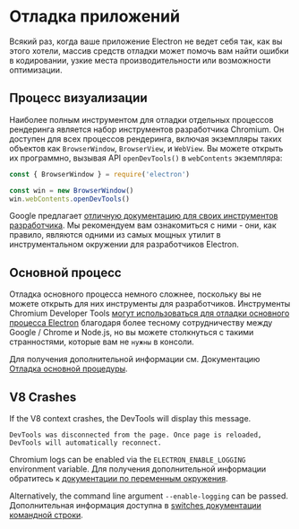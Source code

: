 # Отладка приложений

Всякий раз, когда ваше приложение Electron не ведет себя так, как вы этого хотели, массив средств отладки может помочь вам найти ошибки в кодировании, узкие места производительности или возможности оптимизации.

## Процесс визуализации

Наиболее полным инструментом для отладки отдельных процессов рендеринга является набор инструментов разработчика Chromium. Он доступен для всех процессов рендеринга, включая экземпляры таких объектов как `BrowserWindow`, `BrowserView`, и `WebView`. Вы можете открыть их программно, вызывая API `openDevTools()` в `webContents` экземпляра:

```javascript
const { BrowserWindow } = require('electron')

const win = new BrowserWindow()
win.webContents.openDevTools()
```

Google предлагает [отличную документацию для своих инструментов разработчика][devtools]. Мы рекомендуем вам ознакомиться с ними - они, как правило, являются одними из самых мощных утилит в инструментальном окружении для разработчиков Electron.

## Основной процесс

Отладка основного процесса немного сложнее, поскольку вы не можете открыть для них инструменты для разработчиков. Инструменты Chromium Developer Tools [могут использоваться для отладки основного процесса Electron][node-inspect] благодаря более тесному сотрудничеству между Google / Chrome и Node.js, но вы можете столкнуться с такими странностями, которые вам не `нужны` в консоли.

Для получения дополнительной информации см. Документацию [Отладка основной процедуры][main-debug].

## V8 Crashes

If the V8 context crashes, the DevTools will display this message.

`DevTools was disconnected from the page. Once page is reloaded, DevTools will automatically reconnect.`

Chromium logs can be enabled via the `ELECTRON_ENABLE_LOGGING` environment variable. Для получения дополнительной информации обратитесь к [документации по переменным окружения](../api/environment-variables.md#electron_enable_logging).

Alternatively, the command line argument `--enable-logging` can be passed. Дополнительная информация доступна в [switches документации командной строки](../api/command-line-switches.md#--enable-logging).

[node-inspect]: https://nodejs.org/en/docs/inspector/
[devtools]: https://developer.chrome.com/devtools
[main-debug]: ./debugging-main-process.md
